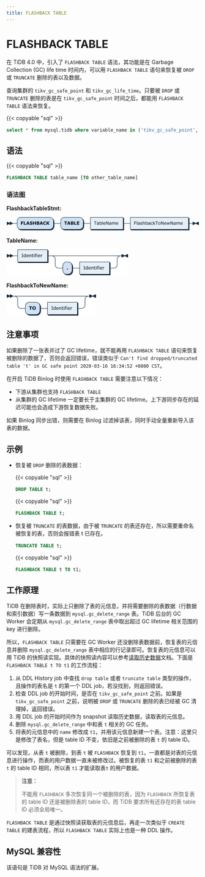 ```yaml
---
title: FLASHBACK TABLE
---
```


# FLASHBACK TABLE

在 TiDB 4.0 中，引入了 `FLASHBACK TABLE` 语法，其功能是在 Garbage Collection (GC) life time 时间内，可以用 `FLASHBACK TABLE` 语句来恢复被 `DROP` 或 `TRUNCATE` 删除的表以及数据。

查询集群的 `tikv_gc_safe_point` 和 `tikv_gc_life_time`。只要被 `DROP` 或 `TRUNCATE` 删除的表是在 `tikv_gc_safe_point` 时间之后，都能用 `FLASHBACK TABLE` 语法来恢复。  

{{< copyable "sql" >}}

  ```sql
  select * from mysql.tidb where variable_name in ('tikv_gc_safe_point','tikv_gc_life_time');
  ```

## 语法

{{< copyable "sql" >}}

```sql
FLASHBACK TABLE table_name [TO other_table_name]
```

### 语法图

**FlashbackTableStmt:**

![FlashbackTableStmt](/media/sqlgram/FlashbackTableStmt.png)

**TableName:**

![TableName](/media/sqlgram/TableName.png)

**FlashbackToNewName:**

![FlashbackToNewName](/media/sqlgram/FlashbackToNewName.png)

## 注意事项

如果删除了一张表并过了 GC lifetime，就不能再用 `FLASHBACK TABLE` 语句来恢复被删除的数据了，否则会返回错误，错误类似于 `Can't find dropped/truncated table 't' in GC safe point 2020-03-16 16:34:52 +0800 CST`。

在开启 TiDB Binlog 时使用 `FLASHBACK TABLE` 需要注意以下情况：

* 下游从集群也支持 `FLASHBACK TABLE`
* 从集群的 GC lifetime 一定要长于主集群的 GC lifetime。上下游同步存在的延迟可能也会造成下游恢复数据失败。

如果 Binlog 同步出错，则需要在 Binlog 过滤掉该表，同时手动全量重新导入该表的数据。

## 示例

- 恢复被 `DROP` 删除的表数据：

    {{< copyable "sql" >}}

    ```sql
    DROP TABLE t;
    ```

    {{< copyable "sql" >}}

    ```sql
    FLASHBACK TABLE t;
    ```

- 恢复被 `TRUNCATE` 的表数据，由于被 `TRUNCATE` 的表还存在，所以需要重命名被恢复的表，否则会报错表 t 已存在。

    ```sql
    TRUNCATE TABLE t;
    ```

    {{< copyable "sql" >}}

    ```sql
    FLASHBACK TABLE t TO t1;
    ```

## 工作原理

TiDB 在删除表时，实际上只删除了表的元信息，并将需要删除的表数据（行数据和索引数据）写一条数据到 `mysql.gc_delete_range` 表。TiDB 后台的 GC Worker 会定期从 `mysql.gc_delete_range` 表中取出超过 GC lifetime 相关范围的 key 进行删除。

所以，`FLASHBACK TABLE` 只需要在 GC Worker 还没删除表数据前，恢复表的元信息并删除 `mysql.gc_delete_range` 表中相应的行记录即可。恢复表的元信息可以用 TiDB 的快照读实现。具体的快照读内容可以参考[读取历史数据](/read-historical-data.md)文档。下面是 `FLASHBACK TABLE t TO t1` 的工作流程：

1. 从 DDL History job 中查找 `drop table` 或者 `truncate table` 类型的操作，且操作的表名是 `t` 的第一个 DDL job，若没找到，则返回错误。
2. 检查 DDL job 的开始时间，是否在 `tikv_gc_safe_point` 之前。如果是`tikv_gc_safe_point` 之前，说明被 `DROP` 或 `TRUNCATE` 删除的表已经被 GC 清理掉，返回错误。
3. 用 DDL job 的开始时间作为 snapshot 读取历史数据，读取表的元信息。
4. 删除 `mysql.gc_delete_range` 中和表 `t` 相关的 GC 任务。
5. 将表的元信息中的 `name` 修改成 `t1`，并用该元信息新建一个表。注意：这里只是修改了表名，但是 table ID 不变，依旧是之前被删除的表 `t` 的 table ID。

可以发现，从表 `t` 被删除，到表 `t` 被 `FLASHBACK` 恢复到 `t1`，一直都是对表的元信息进行操作，而表的用户数据一直未被修改过。被恢复的表 `t1` 和之前被删除的表 `t` 的 table ID 相同，所以表 `t1` 才能读取表`t` 的用户数据。

> **注意：**
>
> 不能用 `FLASHBACK` 多次恢复同一个被删除的表，因为 `FLASHBACK` 所恢复表的 table ID 还是被删除表的 table ID，而 TiDB 要求所有还存在的表 table ID 必须全局唯一。

 `FLASHBACK TABLE` 是通过快照读获取表的元信息后，再走一次类似于 `CREATE TABLE` 的建表流程，所以 `FLASHBACK TABLE` 实际上也是一种 DDL 操作。

## MySQL 兼容性

该语句是 TiDB 对 MySQL 语法的扩展。
